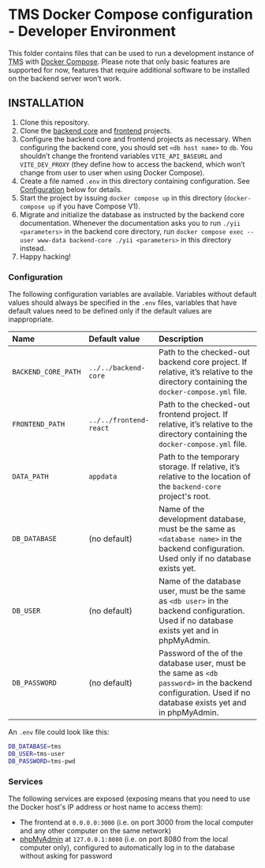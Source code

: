 TMS Docker Compose configuration - Developer Environment
========================================================

This folder contains files that can be used to run a development instance of <abbr title="Task Management System">TMS</abbr> with [Docker Compose](https://docs.docker.com/compose/). Please note that only basic features are supported for now, features that require additional software to be installed on the backend server won’t work.

INSTALLATION
------------

1. Clone this repository.
2. Clone the [backend core](https://gitlab.com/tms-elte/backend-core/) and [frontend](https://gitlab.com/tms-elte/frontend-react/) projects.
3. Configure the backend core and frontend projects as necessary. When configuring the backend core, you should set `<db host name>` to `db`. You shouldn’t change the frontend variables `VITE_API_BASEURL` and `VITE_DEV_PROXY` (they define how to access the backend, which won’t change from user to user when using Docker Compose).
4. Create a file named `.env` in this directory containing configuration. See [Configuration](#Configuration) below for details.
5. Start the project by issuing `docker compose up` in this directory (`docker-compose up` if you have Compose V1).
6. Migrate and initialize the database as instructed by the backend core documentation. Whenever the documentation asks you to run `./yii <parameters>` in the backend core directory, run `docker compose exec --user www-data backend-core ./yii <parameters>` in this directory instead.
7. Happy hacking!

### Configuration

The following configuration variables are available. Variables without default values should always be specified in the `.env` files, variables that have default values need to be defined only if the default values are inappropriate.

| Name                | Default value          | Description                                                                                                                                               |
|:--------------------|:-----------------------|:----------------------------------------------------------------------------------------------------------------------------------------------------------|
| `BACKEND_CORE_PATH` | `../../backend-core`   | Path to the checked-out backend core project. If relative, it’s relative to the directory containing the `docker-compose.yml` file.                       |
| `FRONTEND_PATH`     | `../../frontend-react` | Path to the checked-out frontend project. If relative, it’s relative to the directory containing the `docker-compose.yml` file.                           |
| `DATA_PATH`         | `appdata`              | Path to the temporary storage. If relative, it’s relative to the location of the `backend-core` project's root.                                           |
| `DB_DATABASE`       | (no default)           | Name of the development database, must be the same as `<database name>` in the backend configuration. Used only if no database exists yet.                |
| `DB_USER`           | (no default)           | Name of the database user, must be the same as `<db user>` in the backend configuration. Used if no database exists yet and in phpMyAdmin.                |
| `DB_PASSWORD`       | (no default)           | Password of the of the database user, must be the same as `<db password>` in the backend configuration. Used if no database exists yet and in phpMyAdmin. |

An `.env` file could look like this:
```bash
DB_DATABASE=tms
DB_USER=tms-user
DB_PASSWORD=tms-pwd
```

### Services
The following services are exposed (exposing means that you need to use the Docker host's IP address or host name to access them):
- The frontend at `0.0.0.0:3000` (i.e. on port 3000 from the local computer and any other computer on the same network)
- [phpMyAdmin](https://www.phpmyadmin.net/) at `127.0.0.1:8080` (i.e. on port 8080 from the local computer only), configured to automatically log in to the database without asking for password
